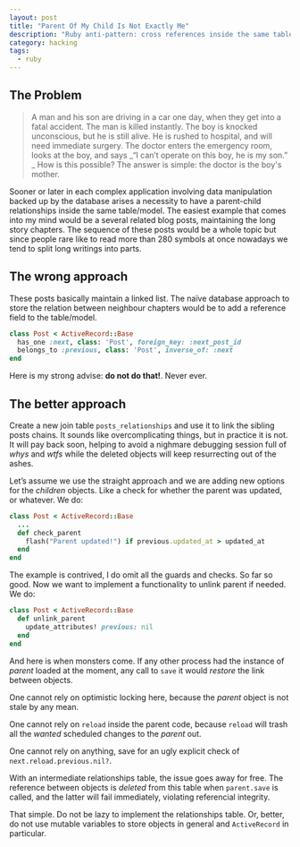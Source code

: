 ```yaml
---
layout: post
title: "Parent Of My Child Is Not Exactly Me"
description: "Ruby anti-pattern: cross references inside the same table must be avoided"
category: hacking
tags:
  - ruby
---
```


## The Problem

> A man and his son are driving in a car one day, when they get into a fatal accident. The man is killed instantly. The boy is knocked unconscious, but he is still alive. He is rushed to hospital, and will need immediate surgery. The doctor enters the emergency room, looks at the boy, and says _“I can’t operate on this boy, he is my son.”  _
> How is this possible? The answer is simple: the doctor is the boy's mother.

Sooner or later in each complex application involving data manipulation backed up by the database arises a necessity to have a parent-child relationships inside the same table/model. The easiest example that comes into my mind would be a several related blog posts, maintaining the long story chapters. The sequence of these posts would be a whole topic but since people rare like to read more than 280 symbols at once nowadays we tend to split long writings into parts.

## The wrong approach

These posts basically maintain a linked list. The naïve database approach to store the relation between neighbour chapters would be to add a reference field to the table/model.

```ruby
class Post < ActiveRecord::Base
  has_one :next, class: 'Post', foreign_key: :next_post_id
  belongs_to :previous, class: 'Post', inverse_of: :next
end
```

Here is my strong advise: **do not do that!**. Never ever.

## The better approach

Create a new join table `posts_relationships` and use it to link the sibling posts chains. It sounds like overcomplicating things, but in practice it is not. It will pay back soon, helping to avoid a nighmare debugging session full of _whys_ and _wtfs_ while the deleted objects will keep resurrecting out of the ashes.

Let’s assume we use the straight approach and we are adding new options for the _children_ objects. Like a check for whether the parent was updated, or whatever. We do:

```ruby
class Post < ActiveRecord::Base
  ...
  def check_parent
    flash("Parent updated!") if previous.updated_at > updated_at
  end
end
```

The example is contrived, I do omit all the guards and checks. So far so good. Now we want to implement a functionality to unlink parent if needed. We do:

```ruby
class Post < ActiveRecord::Base
  def unlink_parent
    update_attributes! previous: nil
  end
end
```

And here is when monsters come. If any other process had the instance of _parent_ loaded at the moment, any call to `save` it would _restore_ the link between objects.

One cannot rely on optimistic locking here, because the _parent_ object is not stale by any mean.

One cannot rely on `reload` inside the parent code, because `reload` will trash all the _wanted_ scheduled changes to the _parent_ out.

One cannot rely on anything, save for an ugly explicit check of `next.reload.previous.nil?`.

With an intermediate relationships table, the issue goes away for free. The reference between objects is _deleted_ from this table when `parent.save` is called, and the latter will fail immediately, violating referencial integrity.

That simple. Do not be lazy to implement the relationships table. Or, better, do not use mutable variables to store objects in general and `ActiveRecord` in particular.
